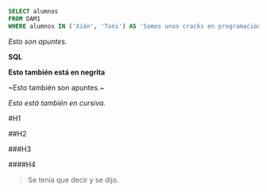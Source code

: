 ```SQL
SELECT alumnos
FROM DAM1
WHERE alumnos IN ('Xián', 'Toni') AS 'Somos unos cracks en programación.';
```
*Esto son apuntes.*

**SQL**

__Esto también está en negrita__

~Esto también son apuntes.~

_Esto está también en cursiva._

#H1

##H2

###H3

####H4

>Se tenía que decir y se dijo.
